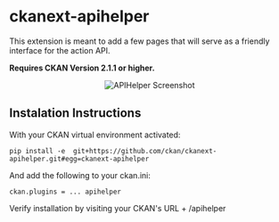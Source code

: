 # ckanext-apihelper

This extension is meant to add a few pages that will serve as a friendly interface
for the action API. 

**Requires CKAN Version 2.1.1 or higher.**


<p align="center">
  <img src="http://imagizer.imageshack.us/v2/500x500q100/540/HTd2Y4.png" alt="APIHelper Screenshot"/>
</p>

## Instalation Instructions

With your CKAN virtual environment activated:

    pip install -e  git+https://github.com/ckan/ckanext-apihelper.git#egg=ckanext-apihelper

And add the following to your ckan.ini:

    ckan.plugins = ... apihelper

Verify installation by visiting your CKAN's URL + /apihelper

